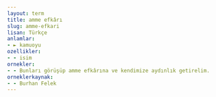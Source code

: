 ```yaml
---
layout: term
title: amme efkârı
slug: amme-efkari
lisan: Türkçe
anlamlar:
- ► kamuoyu
ozellikler:
- - isim
ornekler:
- - Bunları görüşüp amme efkârına ve kendimize aydınlık getirelim.
orneklerkaynak:
- - Burhan Felek
---
```

